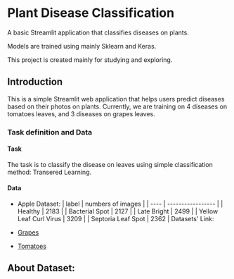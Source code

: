 # Plant Disease Classification
A basic Streamlit application that classifies diseases on plants.

Models are trained using mainly Sklearn and Keras.

This project is created mainly for studying and exploring.

## Introduction
This is a simple Streamlit web application that helps users predict diseases based on their photos on plants.
Currently, we are training on 4 diseases on tomatoes leaves, and 3 diseases on grapes leaves.

### Task definition and Data
#### Task
The task is to classify the disease on leaves using simple classification method: Transered Learning.
#### Data
- Apple Dataset:
| label | numbers of images |
| ----  | ----------------- |
| Healthy |  2183  |
| Bacterial Spot |  2127  |
| Late Bright  |  2499  |
| Yellow Leaf Curl Virus |  3209  |
| Septoria Leaf Spot |  2362  |
Datasets' Link:

- [Grapes](https://drive.google.com/file/d/1QYlqQSzT5QNDUw00Y_RcMLRpRaGc-Qn1/view?usp=sharing)
- [Tomatoes](https://drive.google.com/file/d/1rLjq6NAMsOzh4HevIzYh1afhWhRmws-T/view?usp=sharing)

## About Dataset:
